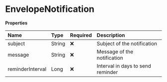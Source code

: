 # EnvelopeNotification

**Properties**

| Name             | Type   | Required | Description                       |
| :--------------- | :----- | :------- | :-------------------------------- |
| subject          | String | ❌       | Subject of the notification       |
| message          | String | ❌       | Message of the notification       |
| reminderInterval | Long   | ❌       | Interval in days to send reminder |
